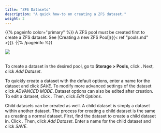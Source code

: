 ```yaml
---
title: "ZFS Datasets"
description: "A quick how-to on creating a ZFS dataset."
weight: 2
---
```


{{% pageinfo color="primary" %}}
A ZFS pool must be created first to create a ZFS dataset. See
[Creating a new ZFS Pool]({{< ref "pools.md" >}}).
{{% /pageinfo %}}

<img src="/images/pools-dataset.JPG">
<br><br>

To create a dataset in the desired pool, go to **Storage > Pools**, click <i class="fas fa-ellipsis-v" aria-hidden="true" title="Options"></i>. Next, click *Add Dataset*.

To quickly create a dataset with the default options, enter a name for the dataset and click *SAVE*. To modify more advanced settings of the dataset click *ADVANCED MODE*. Dataset options can also be edited after creation. To edit a dataset, click <i class="fas fa-ellipsis-v" aria-hidden="true" title="Options"></i>. Then, click *Edit Options*.

Child datasets can be created as well. A child dataset is simply a dataset within another dataset. The process for creating a child dataset is the same as creating a normal dataset. First, find the dataset to create a child dataset in. Click <i class="fas fa-ellipsis-v" aria-hidden="true" title="Options"></i>. Then, click *Add Dataset*. Enter a name for the child dataset and click *SAVE*.
